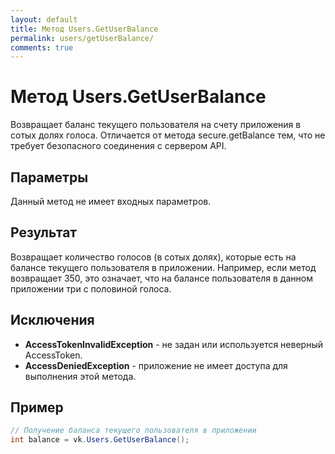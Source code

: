 ```yaml
---
layout: default
title: Метод Users.GetUserBalance
permalink: users/getUserBalance/
comments: true
---
```

# Метод Users.GetUserBalance
Возвращает баланс текущего пользователя на счету приложения в сотых долях голоса. Отличается от метода secure.getBalance тем, что не требует безопасного соединения с сервером API.

## Параметры
Данный метод не имеет входных параметров.

## Результат
Возвращает количество голосов (в сотых долях), которые есть на балансе текущего пользователя в приложении. 
Например, если метод возвращает 350, это означает, что на балансе пользователя в данном приложении три с половиной голоса.

## Исключения
+ **AccessTokenInvalidException** - не задан или используется неверный AccessToken.
+ **AccessDeniedException** - приложение не имеет доступа для выполнения этой метода.

## Пример
```csharp
// Получение баланса текущего пользователя в приложении
int balance = vk.Users.GetUserBalance();
```
